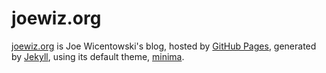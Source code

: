 joewiz.org
==========

[joewiz.org](https://joewiz.org) is Joe Wicentowski's blog, hosted by [GitHub Pages](https://pages.github.com/), generated by [Jekyll](http://jekyllrb.com/), using its default theme, [minima](https://github.com/jekyll/minima).
